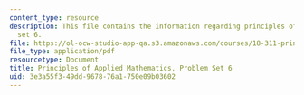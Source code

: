 ```yaml
---
content_type: resource
description: This file contains the information regarding principles of applied mathematics,problem
  set 6.
file: https://ol-ocw-studio-app-qa.s3.amazonaws.com/courses/18-311-principles-of-applied-mathematics-spring-2014/3e3a55f349dd967876a1750e09b03602_MIT18_311S14_ProblemSet6.pdf
file_type: application/pdf
resourcetype: Document
title: Principles of Applied Mathematics, Problem Set 6
uid: 3e3a55f3-49dd-9678-76a1-750e09b03602
---
```

